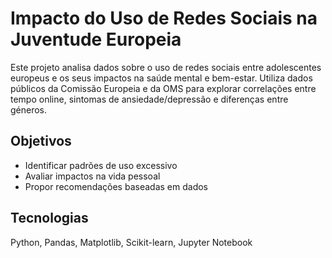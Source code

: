 # Impacto do Uso de Redes Sociais na Juventude Europeia

Este projeto analisa dados sobre o uso de redes sociais entre adolescentes europeus e os seus impactos na saúde mental e bem-estar. Utiliza dados públicos da Comissão Europeia e da OMS para explorar correlações entre tempo online, sintomas de ansiedade/depressão e diferenças entre géneros.

## Objetivos
- Identificar padrões de uso excessivo
- Avaliar impactos na vida pessoal
- Propor recomendações baseadas em dados

## Tecnologias
Python, Pandas, Matplotlib, Scikit-learn, Jupyter Notebook
